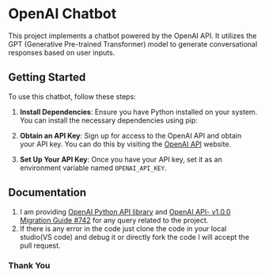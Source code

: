 # OpenAI Chatbot

This project implements a chatbot powered by the OpenAI API. It utilizes the GPT (Generative Pre-trained Transformer) model to generate conversational responses based on user inputs.


## Getting Started

To use this chatbot, follow these steps:

1. **Install Dependencies**: Ensure you have Python installed on your system. You can install the necessary dependencies using pip:

2. **Obtain an API Key**: Sign up for access to the OpenAI API and obtain your API key. You can do this by visiting the [OpenAI API](https://openai.com/api/) website.

3. **Set Up Your API Key**: Once you have your API key, set it as an environment variable named `OPENAI_API_KEY`.

## Documentation

1. I am providing [OpenAI Python API library](https://openai.com/api/) and [OpenAI API- v1.0.0 Migration Guide #742](https://github.com/openai/openai-python/discussions/742) for any query related to the project.
2. If there is any error in the code just clone the code in your local studio(VS code) and debug it or directly fork the code I will accept the pull request.

### Thank You
